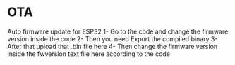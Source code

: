 # OTA
Auto firmware update for ESP32
1- Go to the code and change the firmware version inside the code
2- Then you need Export the compiled binary
3- After that upload that .bin file here
4- Then change the firmware version inside the fwversion text file here according to the code
